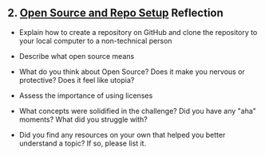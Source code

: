 ## 2. [Open Source and Repo Setup](2_set_up_repo/readme.md) Reflection

* Explain how to create a repository on GitHub and clone the repository to your local computer to a non-technical person



* Describe what open source means



* What do you think about Open Source? Does it make you nervous or protective? Does it feel like utopia?



* Assess the importance of using licenses



* What concepts were solidified in the challenge? Did you have any "aha" moments? What did you struggle with?



* Did you find any resources on your own that helped you better understand a topic? If so, please list it.

<!-- Add your reflection here. Remove the comment markers -->
